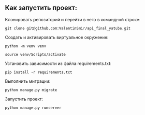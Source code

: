 ## Как запустить проект:
Клонировать репозиторий и перейти в него в командной строке:

`git clone git@github.com:ValentinSmir/api_final_yatube.git`

Cоздать и активировать виртуальное окружение:

`python -m venv venv`

`source venv/Scripts/activate`

Установить зависимости из файла requirements.txt:

`pip install -r requirements.txt`

Выполнить миграции:

`python manage.py migrate`

Запустить проект:

`python manage.py runserver`
